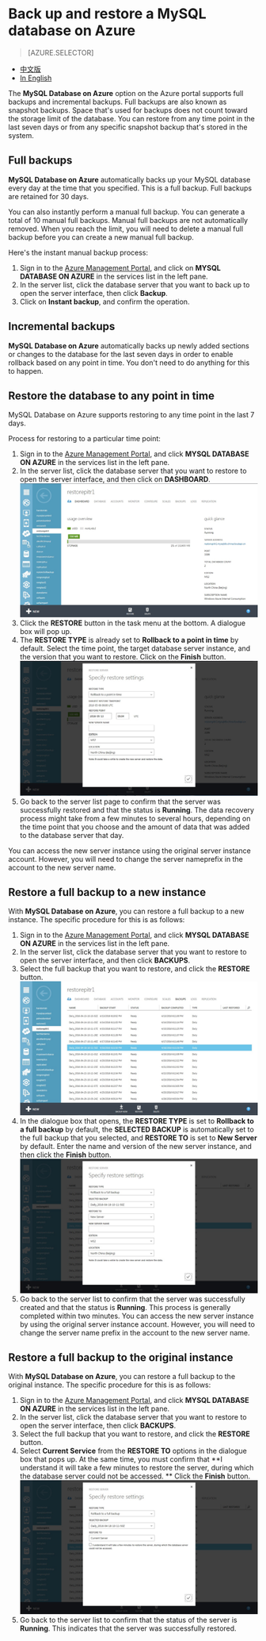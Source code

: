 <properties linkid="" urlDisplayName="" pageTitle="MySQL Service Questions – Microsoft Azure Cloud" metaKeywords="Azure Cloud, technical documentation, documents and resources, MySQL, database, FAQ, Azure MySQL, MySQL PaaS, Azure MySQL PaaS, Azure MySQL Service, Azure RDS" description="Provides quick answers for common technical questions encountered by users when using MySQL Database on Azure. Contact technical support if you have any further questions." metaCanonical="" services="MySQL" documentationCenter="Services" title="" authors="v-chuw" solutions="" manager="RongYu" editor="" />

<tags ms.service="mysql" ms.date="05/09/2016" wacn.date="05/09/2016"/>

# Back up and restore a MySQL database on Azure

> [AZURE.SELECTOR]
- [中文版](/documentation/articles/mysql-database-point-in-time-restore)
- [In English](/documentation/articles/mysql-database-enus-point-in-time-restore)

The **MySQL Database on Azure** option on the Azure portal supports full backups and incremental backups. Full backups are also known as snapshot backups. Space that's used for backups does not count toward the storage limit of the database. You can restore from any time point in the last seven days or from any specific snapshot backup that's stored in the system.

## **Full backups**

**MySQL Database on Azure** automatically backs up your MySQL database every day at the time that you specified. This is a full backup. Full backups are retained for 30 days.

You can also instantly perform a manual full backup. You can generate a total of 10 manual full backups. Manual full backups are not automatically removed. When you reach the limit, you will need to delete a manual full backup before you can create a new manual full backup.

Here's the instant manual backup process:

1. Sign in to the [Azure Management Portal](http://manage.windowsazure.cn/), and click on **MYSQL DATABASE ON AZURE** in the services list in the left pane.
2.	In the server list, click the database server that you want to back up to open the server interface, then click **Backup**.
3.	Click on **Instant backup**, and confirm the operation.

## **Incremental backups**

**MySQL Database on Azure** automatically backs up newly added sections or changes to the database for the last seven days in order to enable rollback based on any point in time. You don't need to do anything for this to happen.

## **Restore the database to any point in time**

MySQL Database on Azure supports restoring to any time point in the last 7 days.

Process for restoring to a particular time point:

1. Sign in to the [Azure Management Portal](http://manage.windowsazure.cn/), and click **MYSQL DATABASE ON AZURE** in the services list in the left pane.
2. In the server list, click the database server that you want to restore to open the server interface, and then click on **DASHBOARD**.
![Restore to any point in time][1]
3. Click the **RESTORE** button in the task menu at the bottom. A dialogue box will pop up.
4. The **RESTORE TYPE** is already set to **Rollback to a point in time** by default. Select the time point, the target database server instance, and the version that you want to restore. Click on the **Finish** button.
![Restore to any point in time][2]
5. Go back to the server list page to confirm that the server was successfully restored and that the status is **Running**. The data recovery process might take from a few minutes to several hours, depending on the time point that you choose and the amount of data that was added to the database server that day.

You can access the new server instance using the original server instance account. However, you will need to change the server nameprefix in the account to the new server name.

## **Restore a full backup to a new instance**

With **MySQL Database on Azure**, you can restore a full backup to a new instance. The specific procedure for this is as follows:

1.	Sign in to the [Azure Management Portal](http://manage.windowsazure.cn/), and click **MYSQL DATABASE ON AZURE** in the services list in the left pane.
2.	In the server list, click the database server that you want to restore to open the server interface, and then click **BACKUPS**.
3.	Select the full backup that you want to restore, and click the **RESTORE** button.
![Restore a full backup to a new instance][3]
4.	In the dialogue box that opens, the **RESTORE TYPE** is set to **Rollback to a full backup** by default, the **SELECTED BACKUP** is automatically set to the full backup that you selected, and **RESTORE TO** is set to **New Server** by default. Enter the name and version of the new server instance, and then click the **Finish** button.
![Restore a full backup to a new instance][4]
5.	Go back to the server list to confirm that the server was successfully created and that the status is **Running**. This process is generally completed within two minutes. You can access the new server instance by using the original server instance account. However, you will need to change the server name prefix in the account to the new server name.

## **Restore a full backup to the original instance**

With **MySQL Database on Azure**, you can restore a full backup to the original instance. The specific procedure for this is as follows:

1.	Sign in to the [Azure Management Portal](http://manage.windowsazure.cn/), and click **MYSQL DATABASE ON AZURE** in the services list in the left pane.
2.	In the server list, click the database server that you want to restore to open the server interface, then click **BACKUPS**.
3.	Select the full backup that you want to restore, and click the **RESTORE** button.
4.	Select **Current Service** from the **RESTORE TO** options in the dialogue box that pops up. At the same time, you must confirm that **I understand it will take a few minutes to restore the server, during which the database server could not be accessed. ** Click the **Finish** button.
![Restore a full backup to the original instance][5]
5.	Go back to the server list to confirm that the status of the server is **Running**. This indicates that the server was successfully restored.

<!--Image references-->

[1]: ./media/mysql-database-point-in-time-restore/Restore1-en.jpg
[2]: ./media/mysql-database-point-in-time-restore/Restore2-en.jpg
[3]: ./media/mysql-database-point-in-time-restore/Restore3-en.jpg
[4]: ./media/mysql-database-point-in-time-restore/Restore4-en.jpg
[5]: ./media/mysql-database-point-in-time-restore/Restore5-en.jpg

<!---HONumber=Acom_0418_2016_MySql-->
